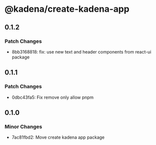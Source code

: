 # @kadena/create-kadena-app

## 0.1.2

### Patch Changes

- 8bb3168818: fix: use new text and header components from react-ui package

## 0.1.1

### Patch Changes

- 0dbc43fa5: Fix remove only allow pnpm

## 0.1.0

### Minor Changes

- 7ac81fbd2: Move create kadena app package
